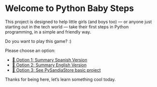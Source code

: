 # Welcome to Python Baby Steps

This project is designed to help little girls (and boys too) — or anyone just starting out in the tech world — take their first steps in Python programming, in a simple and friendly way.

Do you want to play this game? :)

Please choose an option:

- [📘 Option 1: Summary Spanish Version](SummarySpanishVersion.md)
- [📗 Option 2: Summary English Version](SummaryEnglishVersion.md)
- [📗 Option 3: See PySandiaStore basic project](PySandiaStore.py)

Thanks for being here, let’s learn something cool today.
